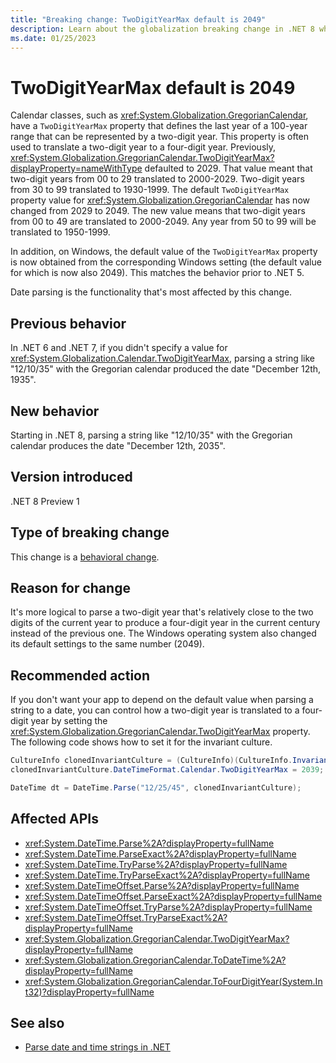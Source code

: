 ```yaml
---
title: "Breaking change: TwoDigitYearMax default is 2049"
description: Learn about the globalization breaking change in .NET 8 where the default value of the GregorianCalendar.TwoDigitYearMax property has changed from 2029 to 2049.
ms.date: 01/25/2023
---
```

# TwoDigitYearMax default is 2049

Calendar classes, such as <xref:System.Globalization.GregorianCalendar>, have a `TwoDigitYearMax` property that defines the last year of a 100-year range that can be represented by a two-digit year. This property is often used to translate a two-digit year to a four-digit year. Previously, <xref:System.Globalization.GregorianCalendar.TwoDigitYearMax?displayProperty=nameWithType> defaulted to 2029. That value meant that two-digit years from 00 to 29 translated to 2000-2029. Two-digit years from 30 to 99 translated to 1930-1999. The default `TwoDigitYearMax` property value for <xref:System.Globalization.GregorianCalendar> has now changed from 2029 to 2049. The new value means that two-digit years from 00 to 49 are translated to 2000-2049. Any year from 50 to 99 will be translated to 1950-1999.

In addition, on Windows, the default value of the `TwoDigitYearMax` property is now obtained from the corresponding Windows setting (the default value for which is now also 2049). This matches the behavior prior to .NET 5.

Date parsing is the functionality that's most affected by this change.

## Previous behavior

In .NET 6 and .NET 7, if you didn't specify a value for <xref:System.Globalization.Calendar.TwoDigitYearMax>, parsing a string like "12/10/35" with the Gregorian calendar produced the date "December 12th, 1935".

## New behavior

Starting in .NET 8, parsing a string like "12/10/35" with the Gregorian calendar produces the date "December 12th, 2035".

## Version introduced

.NET 8 Preview 1

## Type of breaking change

This change is a [behavioral change](../../categories.md#behavioral-change).

## Reason for change

It's more logical to parse a two-digit year that's relatively close to the two digits of the current year to produce a four-digit year in the current century instead of the previous one. The Windows operating system also changed its default settings to the same number (2049).

## Recommended action

If you don't want your app to depend on the default value when parsing a string to a date, you can control how a two-digit year is translated to a four-digit year by setting the <xref:System.Globalization.GregorianCalendar.TwoDigitYearMax> property. The following code shows how to set it for the invariant culture.

```csharp
CultureInfo clonedInvariantCulture = (CultureInfo)(CultureInfo.InvariantCulture.Clone());
clonedInvariantCulture.DateTimeFormat.Calendar.TwoDigitYearMax = 2039; // Use any desired cutoff value.

DateTime dt = DateTime.Parse("12/25/45", clonedInvariantCulture);
```

## Affected APIs

- <xref:System.DateTime.Parse%2A?displayProperty=fullName>
- <xref:System.DateTime.ParseExact%2A?displayProperty=fullName>
- <xref:System.DateTime.TryParse%2A?displayProperty=fullName>
- <xref:System.DateTime.TryParseExact%2A?displayProperty=fullName>
- <xref:System.DateTimeOffset.Parse%2A?displayProperty=fullName>
- <xref:System.DateTimeOffset.ParseExact%2A?displayProperty=fullName>
- <xref:System.DateTimeOffset.TryParse%2A?displayProperty=fullName>
- <xref:System.DateTimeOffset.TryParseExact%2A?displayProperty=fullName>
- <xref:System.Globalization.GregorianCalendar.TwoDigitYearMax?displayProperty=fullName>
- <xref:System.Globalization.GregorianCalendar.ToDateTime%2A?displayProperty=fullName>
- <xref:System.Globalization.GregorianCalendar.ToFourDigitYear(System.Int32)?displayProperty=fullName>

## See also

- [Parse date and time strings in .NET](../../../../standard/base-types/parsing-datetime.md)
